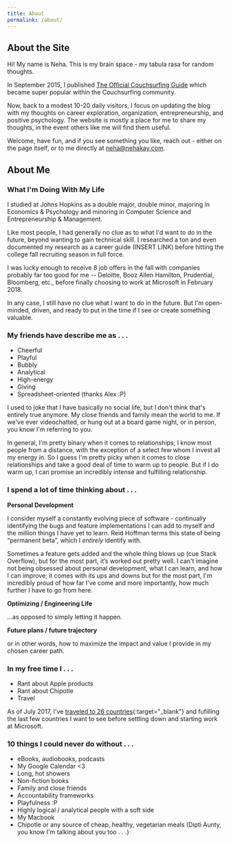 ```yaml
---
title: About
permalink: /about/
---
```


## About the Site

Hi! My name is Neha. This is my brain space - my tabula rasa for random thoughts.

In September 2015, I published [The Official Couchsurfing Guide](http://www.neha-kulkarni.com/couchsurfing-101-the-ultimate-couchsurfing-guide/) which became super popular within the Couchsurfing community.

Now, back to a modest 10-20 daily visitors, I focus on updating the blog with my thoughts on career exploration, organization, entrepreneurship, and positive psychology. The website is mostly a place for me to share my thoughts, in the event others like me will find them useful.

Welcome, have fun, and if you see something you like, reach out - either on the page itself, or to me directly at <neha@nehakay.com>.

## About Me

### What I'm Doing With My Life

I studied at Johns Hopkins as a double major, double minor, majoring in Economics & Psychology and minoring in Computer Science and Entrepreneurship & Management. 

Like most people, I had generally no clue as to what I'd want to do in the future, beyond wanting to gain technical skill. I researched a ton and even documented my research as a career guide (INSERT LINK) before hitting the college fall recruiting season in full force. 

I was lucky enough to receive 8 job offers in the fall with companies probably far too good for me --  Deloitte, Booz Allen Hamilton, Prudential, Bloomberg, etc., before finally choosing to work at Microsoft in February 2018.

In any case, I still have no clue what I want to do in the future. But I'm open-minded, driven, and ready to put in the time if I see or create something valuable.

### My friends have describe me as . . . 
* Cheerful
* Playful
* Bubbly
* Analytical
* High-energy
* Giving
* Spreadsheet-oriented (thanks Alex :P)

I used to joke that I have basically no social life, but I don't think that's entirely true anymore. My close friends and family mean the world to me. If we've ever videochatted, or hung out at a board game night, or in person, you know I'm referring to you. 

In general, I'm pretty binary when it comes to relationships; I know most people from a distance, with the exception of a select few whom I invest all my energy in. So I guess I'm pretty picky when it comes to close relationships and take a good deal of time to warm up to people. But if I do warm up, I can promise an incredibly intense and fulfilling relationship.

### I spend a lot of time thinking about . . .

__Personal Development__

I consider myself a constantly evolving piece of software - continually identifying the bugs and feature implementations I can add to myself and the million things I have yet to learn. Reid Hoffman terms this state of being “permanent beta”, which I *entirely* identify with.

Sometimes a feature gets added and the whole thing blows up (cue Stack Overflow), but for the most part, it’s worked out pretty well. I can't imagine not being obsessed about personal development, what I can learn, and how I can improve; it comes with its ups and downs but for the most part, I'm incredibly proud of how far I've come and more importantly, how much further I have to go from here.

__Optimizing / Engineering Life__

…as opposed to simply letting it happen.

__Future plans / future trajectory__

or in other words, how to maximize the impact and value I provide in my chosen career path.

### In my free time I . . . 

* Rant about Apple products 
* Rant about Chipotle
* Travel

As of July 2017, I've [traveled to 26 countries](http://www.nehakay.com/2017-06-02/footsteps/){:target="_blank"} and fufilling the last few countries I want to see before settling down and starting work at Microsoft.

### 10 things I could never do without . . . 

- eBooks, audiobooks, podcasts
- My Google Calendar <3
- Long, hot showers
- Non-fiction books
- Family and close friends
- Accountability frameworks
- Playfulness :P
- Highly logical / analytical people with a soft side
- My Macbook
- Chipotle or any source of cheap, healthy, vegetarian meals (Dipti Aunty, you know I'm talking about you too . . .)
